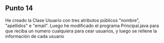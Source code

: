 ## Punto 14

He creado la Clase Usuario con tres atributos públicos "nombre", "apellidos" e "email".
Luego he modificado el programa Principal.java para que reciba un numero cualquiera para cear usuarios, y luego se rellene la información de cada usuario

